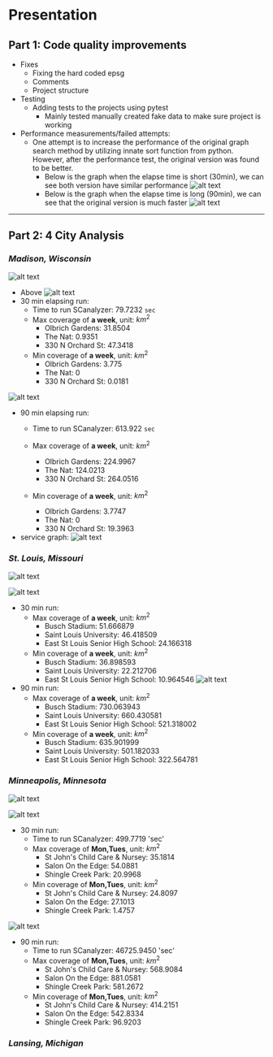 # Presentation
[perf_short]: perf_short.png
[perf_long]: perf_long.png

[madison_short]: madison_short.png
[madison_long]: madison_long.png
[madison_service]: madison_service.png
[madison_routes]: madison_routes.png

[stlouis_short]: stlouis_short.png
[stlouis_long]: stlouis_long.png
[stlouis_routes]: stlouis_routes.jpg

[minneapolis_routes]: minneapolis_routes.png
[minneapolis_short]: minneapolis_short.png
[minneapolis_long]: minneapolis_long.png


## **Part 1: Code quality improvements**
* Fixes
  * Fixing the hard coded epsg
  * Comments
  * Project structure
* Testing
  * Adding tests to the projects using pytest
    * Mainly tested manually created fake data to make sure project is working
* Performance measurements/failed attempts:
  * One attempt is to increase the performance of the original graph search method by utilizing innate sort function from python. However, after the performance test, the original version was found to be better.
    * Below is the graph when the elapse time is short (30min), we can see both version have similar performance
   ![alt text][perf_short]
    * Below is the graph when the elapse time is long (90min), we can see that the original version is much faster
  ![alt text][perf_long]
---
## **Part 2: 4 City Analysis**

### *Madison, Wisconsin*
![alt text][madison_routes]
* Above 
![alt text][madison_short]
* 30 min elapsing run:
  * Time to run SCanalyzer: $79.7232$ `sec`
  * Max coverage of **a week**, unit: $km^2$
    * Olbrich Gardens: 31.8504
    * The Nat: 0.9351
    * 330 N Orchard St:  47.3418
  * Min coverage of **a week**, unit: $km^2$
    * Olbrich Gardens: 3.775
    * The Nat: 0
    * 330 N Orchard St:  0.0181
  
![alt text][madison_long]
* 90 min elapsing run:
  * Time to run SCanalyzer: $613.922$ `sec`
  * Max coverage of **a week**, unit: $km^2$
    * Olbrich Gardens: $224.9967$
    * The Nat: $124.0213$
    * 330 N Orchard St:  $264.0516$

  * Min coverage of **a week**, unit: $km^2$
    * Olbrich Gardens: $3.7747$
    * The Nat: $0$
    * 330 N Orchard St: $19.3963$
* service graph:
  ![alt text][madison_service]

### *St. Louis, Missouri*
![alt text][stlouis_routes]

![alt text][stlouis_short]
* 30 min run:
  * Max coverage of **a week**, unit: $km^2$
    * Busch Stadium: $51.666879$
    * Saint Louis University: $46.418509$
    * East St Louis Senior High School:  $24.166318$
  * Min coverage of **a week**, unit: $km^2$
    * Busch Stadium: $36.898593$
    * Saint Louis University: $22.212706$
    * East St Louis Senior High School:  $10.964546$
![alt text][stlouis_long]
* 90 min run:
  * Max coverage of **a week**, unit: $km^2$
    * Busch Stadium: $730.063943$
    * Saint Louis University: $660.430581$
    * East St Louis Senior High School:  $521.318002$
  * Min coverage of **a week**, unit: $km^2$
    * Busch Stadium: $635.901999$
    * Saint Louis University: $501.182033$
    * East St Louis Senior High School:  $322.564781$

### *Minneapolis, Minnesota*
![alt text][minneapolis_routes]

![alt text][minneapolis_short]
* 30 min run:
  * Time to run SCanalyzer: $499.7719$ 'sec'
  * Max coverage of **Mon,Tues**, unit: $km^2$
    * St John's Child Care & Nursey: $35.1814$
    * Salon On the Edge: $54.0881$
    * Shingle Creek Park:  $20.9968$
  * Min coverage of **Mon,Tues**, unit: $km^2$
    * St John's Child Care & Nursey: $24.8097$
    * Salon On the Edge: $27.1013$
    * Shingle Creek Park:  $1.4757$

![alt text][minneapolis_long]
* 90 min run:
  * Time to run SCanalyzer: $46725.9450$ 'sec'
  * Max coverage of **Mon,Tues**, unit: $km^2$
    * St John's Child Care & Nursey: $568.9084$
    * Salon On the Edge: $881.0581$
    * Shingle Creek Park:  $581.2672$
  * Min coverage of **Mon,Tues**, unit: $km^2$
    * St John's Child Care & Nursey: $414.2151$
    * Salon On the Edge: $542.8334$
    * Shingle Creek Park:  $96.9203$
### *Lansing, Michigan*